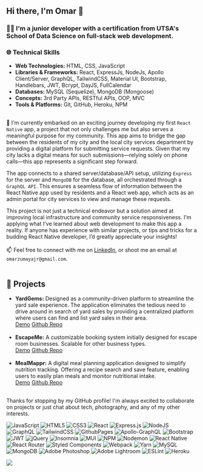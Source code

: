 ## Hi there, I'm Omar 👋
### 👨‍💻 I'm a junior developer with a certification from UTSA's School of Data Science on full-stack web development.
### 🌐 Technical Skills
- **Web Technologies:**
HTML,
CSS,
JavaScript
- **Libraries & Frameworks:**
React,
ExpressJs,
NodeJs,
Apollo Client/Server,
GraphQL,
TailwindCSS,
Material UI,
Bootstrap,
Handlebars,
JWT,
Bcrypt,
DayJS,
FullCalendar
- **Databases:** 
MySQL (Sequelize),
MongoDB (Mongoose)
- **Concepts:**
3rd Party APIs,
RESTful APIs,
OOP,
MVC
- **Tools & Platforms:**
Git,
GitHub,
Heroku,
NPM

<br> 🔭 I'm currently embarked on an exciting journey developing my first `React Native` app, a project that not only challenges me but also serves a meaningful purpose for my community. This app aims to bridge the gap between the residents of my city and the local city services department by providing a digital platform for submitting service requests. Given that my city lacks a digital means for such submissions—relying solely on phone calls—this app represents a significant step forward.

The app connects to a shared server/database/API setup, utilizing `Express` for the server and `MongoDB` for the database, all orchestrated through a `GraphQL API`. This ensures a seamless flow of information between the React Native app used by residents and a React web app, which acts as an admin portal for city services to view and manage these requests.

This project is not just a technical endeavor but a solution aimed at improving local infrastructure and community service responsiveness. I'm applying what I've learned about web development to make this app a reality. If anyone has experience with similar projects, or tips and tricks for a budding React Native developer, I’d greatly appreciate your insights!
<br><br> 📫 Feel free to connect with me on [LinkedIn](https://www.linkedin.com/in/omarzumaya), or shoot me an email at `omarzumayajr@gmail.com`.
<br><br> 
## 🚀 Projects
- **YardGems:** Designed as a community-driven platform to streamline the yard sale experience. The application eliminates the tedious need to drive around in search of yard sales by providing a centralized platform where users can find and list yard sales in their area. <br>[Demo](https://yardgems-15b0faee737f.herokuapp.com/) [Github Repo](https://github.com/Omar4589/YardGems)
<br><br>
- **EscapeMe:** A customizable booking system initially designed for escape room businesses. Scalable for other business types. <br>[Demo](https://escapeme-62de0a91bfcf.herokuapp.com/) [Github Repo](https://github.com/Omar4589/EscapeMe)
<br><br>
- **MealMappr:** A digital meal planning application designed to simplify nutrition tracking. Offering a recipe search and save feature, enabling users to easily plan meals and monitor nutritional intake. <br>[Demo](https://mealmappr.herokuapp.com/)   [Github Repo](https://github.com/Omar4589/MealMappr)
<br><br>

Thanks for stopping by my GitHub profile! I'm always excited to collaborate on projects or just chat about tech, photography, and any of my other interests.<br>

![JavaScript](https://img.shields.io/badge/javascript-%23323330.svg?style=flat&logo=javascript&logoColor=%23F7DF1E) ![HTML5](https://img.shields.io/badge/html5-%23E34F26.svg?style=flat&logo=html5&logoColor=white) ![CSS3](https://img.shields.io/badge/css3-%231572B6.svg?style=flat&logo=css3&logoColor=white) ![React](https://img.shields.io/badge/react-%2320232a.svg?style=flat&logo=react&logoColor=%2361DAFB) ![Express.js](https://img.shields.io/badge/express.js-%23404d59.svg?style=flat&logo=express&logoColor=%2361DAFB) ![NodeJS](https://img.shields.io/badge/node.js-6DA55F?style=flat&logo=node.js&logoColor=white) ![GraphQL](https://img.shields.io/badge/-GraphQL-E10098?style=flat&logo=graphql&logoColor=white)  ![TailwindCSS](https://img.shields.io/badge/tailwindcss-%2338B2AC.svg?style=flat&logo=tailwind-css&logoColor=white)  ![GithubPages](https://img.shields.io/badge/github%20pages-121013?style=flat&logo=github&logoColor=white) ![Apollo-GraphQL](https://img.shields.io/badge/-ApolloGraphQL-311C87?style=flat&logo=apollo-graphql) ![Bootstrap](https://img.shields.io/badge/bootstrap-%238511FA.svg?style=flat&logo=bootstrap&logoColor=white)  ![JWT](https://img.shields.io/badge/JWT-black?style=flat&logo=JSON%20web%20tokens) ![jQuery](https://img.shields.io/badge/jquery-%230769AD.svg?style=flat&logo=jquery&logoColor=white) ![Insomnia](https://img.shields.io/badge/Insomnia-black?style=flat&logo=insomnia&logoColor=5849BE) ![MUI](https://img.shields.io/badge/MUI-%230081CB.svg?style=flat&logo=mui&logoColor=white) ![NPM](https://img.shields.io/badge/NPM-%23CB3837.svg?style=flat&logo=npm&logoColor=white) ![Nodemon](https://img.shields.io/badge/NODEMON-%23323330.svg?style=flat&logo=nodemon&logoColor=%BBDEAD)  ![React Native](https://img.shields.io/badge/react_native-%2320232a.svg?style=flat&logo=react&logoColor=%2361DAFB) ![React Router](https://img.shields.io/badge/React_Router-CA4245?style=flat&logo=react-router&logoColor=white) ![Styled Components](https://img.shields.io/badge/styled--components-DB7093?style=flat&logo=styled-components&logoColor=white) ![Webpack](https://img.shields.io/badge/webpack-%238DD6F9.svg?style=flat&logo=webpack&logoColor=black) ![Yarn](https://img.shields.io/badge/yarn-%232C8EBB.svg?style=flat&logo=yarn&logoColor=white) ![MySQL](https://img.shields.io/badge/mysql-%2300000f.svg?style=flat&logo=mysql&logoColor=white) ![MongoDB](https://img.shields.io/badge/MongoDB-%234ea94b.svg?style=flat&logo=mongodb&logoColor=white) ![Adobe Photoshop](https://img.shields.io/badge/adobe%20photoshop-%2331A8FF.svg?style=flat&logo=adobe%20photoshop&logoColor=white) ![Adobe Lightroom](https://img.shields.io/badge/Adobe%20Lightroom-31A8FF.svg?style=flat&logo=Adobe%20Lightroom&logoColor=white) ![ESLint](https://img.shields.io/badge/ESLint-4B3263?style=flat&logo=eslint&logoColor=white) ![Heroku](https://img.shields.io/badge/heroku-%23430098.svg?style=flat&logo=heroku&logoColor=white)

![](https://quotes-github-readme.vercel.app/api?type=horizontal&theme=dark)
